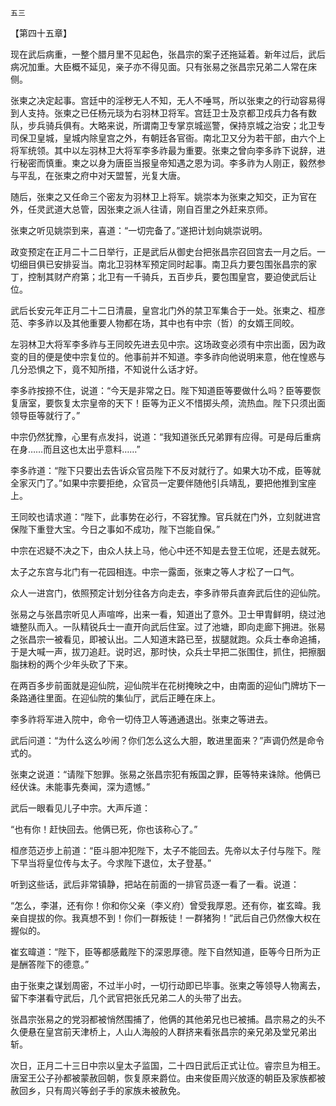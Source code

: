     五三 

   【第四十五章】

   现在武后病重，一整个腊月里不见起色，张昌宗的案子还拖延着。新年过后，武后病况加重。大臣概不延见，亲子亦不得见面。只有张易之张昌宗兄弟二人常在床侧。

   张柬之决定起事。宫廷中的淫秽无人不知，无人不唾骂，所以张柬之的行动容易得到人支持。张柬之已任杨元琰为右羽林卫将军。宫廷卫士及京都卫戍兵力各有数队，步兵骑兵俱有。大略来说，所谓南卫专掌京城巡警，保持京城之治安；北卫专司保卫皇城，皇城内除皇宫之外，有朝廷各官衙。南北卫又分为若干部，由六个上将军统领。其中以左羽林卫大将军李多祚最为重要。张柬之曾向李多祚下说辞，进行秘密而慎重。柬之以身为唐臣当报皇帝知遇之恩为词。李多祚为人刚正，毅然参与平乱，在张柬之府中对天盟誓，光复大唐。

   随后，张柬之又任命三个密友为羽林卫上将军。姚崇本为张柬之知交，正为官在外，任灵武道大总管，因张柬之派人往请，刚自百里之外赶来京师。

   张柬之听见姚崇到来，喜道：“一切完备了。”遂把计划向姚崇说明。

   政变预定在正月二十二日举行，正是武后从御史台把张昌宗召回宫去一月之后。一切细目俱已安排妥当。南北卫羽林军预定同时起事。南卫兵力要包围张昌宗的家丁，控制其财产府第；北卫有一千骑兵，五百步兵，要包围皇宫，要迫使武后让位。

   武后长安元年正月二十二日清晨，皇宫北门外的禁卫军集合于一处。张柬之、桓彦范、李多祚以及其他重要人物都在场，其中也有中宗（哲）的女婿王同皎。

   左羽林卫大将军李多祚与王同皎先进去见中宗。这场政变必须有中宗出面，因为政变的目的便是使中宗复位的。他事前并不知道。李多祚向他说明来意，他在惶惑与几分恐惧之下，竟不知所措，不知说什么话才好。

   李多祚按捺不住，说道：“今天是非常之日。陛下知道臣等要做什么吗？臣等要恢复唐室，要恢复太宗皇帝的天下！臣等为正义不惜掷头颅，流热血。陛下只须出面领导臣等就行了。”

   中宗仍然犹豫，心里有点发抖，说道：“我知道张氏兄弟罪有应得。可是母后重病在身……而且这也太出乎意料……”

   李多祚道：“陛下只要出去告诉众官员陛下不反对就行了。如果大功不成，臣等就全家灭门了。”如果中宗要拒绝，众官员一定要伴随他引兵靖乱，要把他推到宝座上。

   王同皎也请求道：“陛下，此事势在必行，不容犹豫。官兵就在门外，立刻就进宫保陛下重登大宝。今日之事如不成功，陛下岂能自保。”

   中宗在迟疑不决之下，由众人扶上马，他心中还不知是去登王位呢，还是去就死。

   太子之东宫与北门有一花园相连。中宗一露面，张柬之等人才松了一口气。

   众人一进宫门，依照预定计划分往各方向走去，李多祚带兵直奔武后住的迎仙院。

   张易之与张昌宗听见人声喧哗，出来一看，知道出了意外。卫士甲胄鲜明，绕过池塘整队而入。一队精锐兵士一直开向武后住室。过了池塘，即向走廊下拥进。张易之张昌宗一被看见，即被认出。二人知道末路已至，拔腿就跑。众兵士奉命追捕，于是大喊一声，拔刀追赶。说时迟，那时快，众兵士早把二张围住，抓住，把擦胭脂抹粉的两个少年头砍了下来。

   在两百多步前面就是迎仙院，迎仙院半在花树掩映之中，由南面的迎仙门牌坊下一条路通往里面。在迎仙院的集仙厅，武后正睡在床上。

   李多祚将军进入院中，命令一切侍卫人等通通退出。张柬之等进去。

   武后问道：“为什么这么吵闹？你们怎么这么大胆，敢进里面来？”声调仍然是命令式的。

   张柬之说道：“请陛下恕罪。张易之张昌宗犯有叛国之罪，臣等特来诛除。他俩已经伏诛。未能事先奏闻，深为遗憾。”

   武后一眼看见儿子中宗。大声斥道：

   “也有你！赶快回去。他俩已死，你也该称心了。”

   桓彦范迈步上前道：“臣斗胆冲犯陛下，太子不能回去。先帝以太子付与陛下。陛下早当将皇位传与太子。今求陛下退位，太子登基。”

   听到这些话，武后非常镇静，把站在前面的一排官员逐一看了一看。说道：

   “怎么，李湛，还有你！你和你父亲（李义府）曾受我厚恩。还有你，崔玄暐。我亲自提拔的你。我真想不到！你们一群叛徒！一群猪狗！”武后自己仍然像大权在握似的。

   崔玄暐道：“陛下，臣等都感戴陛下的深恩厚德。陛下自然知道，臣等今日所为正是酬答陛下的德意。”

   由于张柬之谋划周密，不过半小时，一切行动即已毕事。张柬之等领导人物离去，留下李湛看守武后，几个武官把张氏兄弟二人的头带了出去。

   张昌宗张易之的党羽都被悄然围捕了，他俩的其他弟兄也已被捕。昌宗易之的头不久便悬在皇宫前天津桥上，人山人海般的人群挤来看张昌宗的亲兄弟及堂兄弟出斩。

   次日，正月二十三日中宗以皇太子监国，二十四日武后正式让位。睿宗旦为相王。唐室王公子孙都被蒙赦回朝，恢复原来爵位。由来俊臣周兴放逐的朝臣及家族都被赦回乡，只有周兴等刽子手的家族未被赦免。

